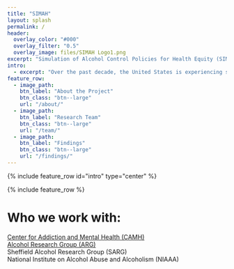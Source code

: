 ```yaml
---
title: "SIMAH"
layout: splash
permalink: /
header:
  overlay_color: "#000"
  overlay_filter: "0.5"
  overlay_image: files/SIMAH Logo1.png
excerpt: "Simulation of Alcohol Control Policies for Health Equity (SIMAH). A  major alcohol policy modeling project funded by the US National Institute on Alcohol Abuse and Alcoholism (NIAAA)."
intro: 
  - excerpt: "Over the past decade, the United States is experiencing stagnation and declines in life expectancy due to an increase in mortality from poisoning, suicide, motor vehicle-related injuries, chronic liver diseases and cirrhosis, pneumonia and diabetes mellitus– for all of which alcohol use is a causal risk factor. The SIMAH project investigates the role of alcohol use in these developments, with a focus on socioeconomic status and race/ethnicity as modifying factors on the link between alcohol use and mortality. Through simulation of the effects of different alcohol control interventions, SIMAH will provide tangible approaches to reverse the current decrease in life expectancy in the United States, while focussing on preventing further increases in health inequalities."
feature_row:
  - image_path: 
    btn_label: "About the Project"
    btn_class: "btn--large"
    url: "/about/"
  - image_path: 
    btn_label: "Research Team"
    btn_class: "btn--large"
    url: "/team/"
  - image_path: 
    btn_label: "Findings"
    btn_class: "btn--large"
    url: "/findings/"
---
```


{% include feature_row id="intro" type="center" %}

{% include feature_row %}

# Who we work with:
[Center for Addiction and Mental Health (CAMH)](https://camh.ca) <br>
[Alcohol Research Group (ARG)](https://arg.org)  <br>
Sheffield Alcohol Research Group (SARG)  <br>
National Institute on Alcohol Abuse and Alcoholism (NIAAA)  


